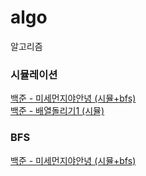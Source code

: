 # algo
알고리즘

### 시뮬레이션
[백준 - 미세먼지야안녕 (시뮬+bfs)](https://github.com/jiminlim/algo/tree/master/day0709)  
[백준 - 배열돌리기1 (시뮬)](https://github.com/jiminlim/algo/tree/master/day0713)  

### BFS
[백준 - 미세먼지야안녕 (시뮬+bfs)](https://github.com/jiminlim/algo/tree/master/day0709) 


